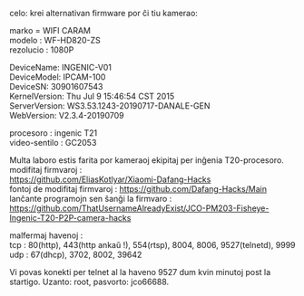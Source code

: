 celo: krei alternativan firmware por ĉi tiu kamerao:

marko = WIFI CARAM  
modelo : WF-HD820-ZS  
rezolucio : 1080P  


DeviceName:     INGENIC-V01  
DeviceModel:    IPCAM-100  
DeviceSN:       30901607543  
KernelVersion:  Thu Jul 9 15:46:54 CST 2015  
ServerVersion:  WS3.53.1243-20190717-DANALE-GEN  
WebVersion:     V2.3.4-20190709  

procesoro : ingenic T21  
video-sentilo : GC2053

Multa laboro estis farita por kameraoj ekipitaj per inĝenia T20-procesoro.  
modifitaj firmvaroj :  
    https://github.com/EliasKotlyar/Xiaomi-Dafang-Hacks  
fontoj de modifitaj firmvaroj :
    https://github.com/Dafang-Hacks/Main  
lanĉante programojn sen ŝanĝi la firmvaro :  
    https://github.com/ThatUsernameAlreadyExist/JCO-PM203-Fisheye-Ingenic-T20-P2P-camera-hacks  


malfermaj havenoj :  
  tcp : 80(http), 443(http ankaŭ !), 554(rtsp), 8004, 8006, 9527(telnetd), 9999  
  udp : 67(dhcp), 3702, 8002, 39642  

Vi povas konekti per telnet al la haveno 9527 dum kvin minutoj post la startigo. Uzanto: root, pasvorto: jco66688.  


